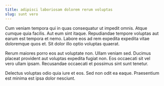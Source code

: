 ```yaml
---
title: adipisci laboriosam dolorem rerum voluptas
slug: sunt vero
---
```


Cum veniam tempora qui in quas consequatur ut impedit omnis. Atque cumque quia facilis. Aut eum sint itaque. Repudiandae tempore voluptas aut earum est tempora et nemo. Labore eos ad rem expedita expedita vitae doloremque quos et. Sit dolor illo optio voluptas quaerat.

Rerum maiores porro eos aut voluptate non. Ullam veniam sed. Ducimus placeat provident aut voluptas expedita fugiat non. Eos occaecati sit vel vero ullam ipsam. Recusandae occaecati et possimus sint sunt tenetur.

Delectus voluptas odio quia iure et eos. Sed non odit ea eaque. Praesentium est minima est ipsa dolor nesciunt.
